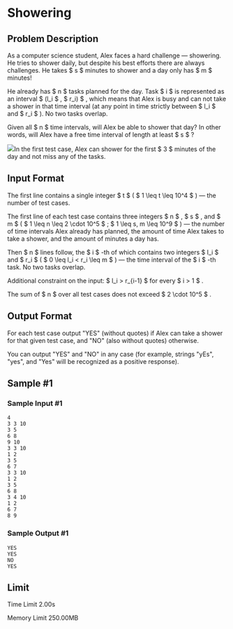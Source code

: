 # Showering

## Problem Description

As a computer science student, Alex faces a hard challenge — showering. He tries to shower daily, but despite his best efforts there are always challenges. He takes $ s $ minutes to shower and a day only has $ m $ minutes!

He already has $ n $ tasks planned for the day. Task $ i $ is represented as an interval $ (l_i $ , $ r_i) $ , which means that Alex is busy and can not take a shower in that time interval (at any point in time strictly between $ l_i $ and $ r_i $ ). No two tasks overlap.

Given all $ n $ time intervals, will Alex be able to shower that day? In other words, will Alex have a free time interval of length at least $ s $ ?

 ![](https://cdn.luogu.com.cn/upload/vjudge_pic/CF1999C/f37c16ccee56dc0e812638d809cb1411cb80cf1b.png)In the first test case, Alex can shower for the first $ 3 $ minutes of the day and not miss any of the tasks.

## Input Format

The first line contains a single integer $ t $ ( $ 1 \leq t \leq 10^4 $ ) — the number of test cases.

The first line of each test case contains three integers $ n $ , $ s $ , and $ m $ ( $ 1 \leq n \leq 2 \cdot 10^5 $ ; $ 1 \leq s, m \leq 10^9 $ ) — the number of time intervals Alex already has planned, the amount of time Alex takes to take a shower, and the amount of minutes a day has.

Then $ n $ lines follow, the $ i $ -th of which contains two integers $ l_i $ and $ r_i $ ( $ 0 \leq l_i < r_i \leq m $ ) — the time interval of the $ i $ -th task. No two tasks overlap.

Additional constraint on the input: $ l_i > r_{i-1} $ for every $ i > 1 $ .

The sum of $ n $ over all test cases does not exceed $ 2 \cdot 10^5 $ .

## Output Format

For each test case output "YES" (without quotes) if Alex can take a shower for that given test case, and "NO" (also without quotes) otherwise.

You can output "YES" and "NO" in any case (for example, strings "yEs", "yes", and "Yes" will be recognized as a positive response).

## Sample #1

### Sample Input #1

```
4
3 3 10
3 5
6 8
9 10
3 3 10
1 2
3 5
6 7
3 3 10
1 2
3 5
6 8
3 4 10
1 2
6 7
8 9
```

### Sample Output #1

```
YES
YES
NO
YES
```

## Limit



Time Limit
2.00s

Memory Limit
250.00MB